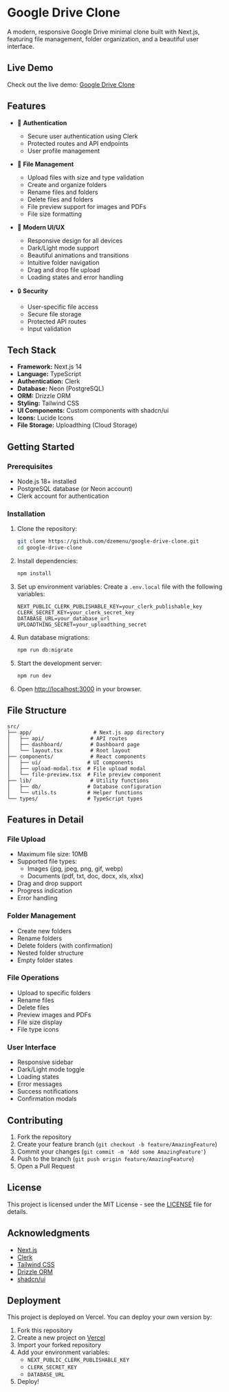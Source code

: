 # Google Drive Clone

A modern, responsive Google Drive  minimal clone built with Next.js, featuring file management, folder organization, and a beautiful user interface.

## Live Demo

Check out the live demo: [Google Drive Clone](https://google-drive-clone-coral.vercel.app/)

## Features

- 🔐 **Authentication**
  - Secure user authentication using Clerk
  - Protected routes and API endpoints
  - User profile management

- 📁 **File Management**
  - Upload files with size and type validation
  - Create and organize folders
  - Rename files and folders
  - Delete files and folders
  - File preview support for images and PDFs
  - File size formatting

- 🎨 **Modern UI/UX**
  - Responsive design for all devices
  - Dark/Light mode support
  - Beautiful animations and transitions
  - Intuitive folder navigation
  - Drag and drop file upload
  - Loading states and error handling

- 🔒 **Security**
  - User-specific file access
  - Secure file storage
  - Protected API routes
  - Input validation

## Tech Stack

- **Framework:** Next.js 14
- **Language:** TypeScript
- **Authentication:** Clerk
- **Database:** Neon (PostgreSQL)
- **ORM:** Drizzle ORM
- **Styling:** Tailwind CSS
- **UI Components:** Custom components with shadcn/ui
- **Icons:** Lucide Icons
- **File Storage:** Uploadthing (Cloud Storage)

## Getting Started

### Prerequisites

- Node.js 18+ installed
- PostgreSQL database (or Neon account)
- Clerk account for authentication

### Installation

1. Clone the repository:
   ```bash
   git clone https://github.com/dzemenu/google-drive-clone.git
   cd google-drive-clone
   ```

2. Install dependencies:
   ```bash
   npm install
   ```

3. Set up environment variables:
   Create a `.env.local` file with the following variables:
   ```env
   NEXT_PUBLIC_CLERK_PUBLISHABLE_KEY=your_clerk_publishable_key
   CLERK_SECRET_KEY=your_clerk_secret_key
   DATABASE_URL=your_database_url
   UPLOADTHING_SECRET=your_uploadthing_secret
   ```

4. Run database migrations:
   ```bash
   npm run db:migrate
   ```

5. Start the development server:
   ```bash
   npm run dev
   ```

6. Open [http://localhost:3000](http://localhost:3000) in your browser.

## File Structure

```
src/
├── app/                    # Next.js app directory
│   ├── api/               # API routes
│   ├── dashboard/         # Dashboard page
│   └── layout.tsx         # Root layout
├── components/            # React components
│   ├── ui/               # UI components
│   ├── upload-modal.tsx  # File upload modal
│   └── file-preview.tsx  # File preview component
├── lib/                   # Utility functions
│   ├── db/               # Database configuration
│   └── utils.ts          # Helper functions
└── types/                # TypeScript types
```

## Features in Detail

### File Upload
- Maximum file size: 10MB
- Supported file types:
  - Images (jpg, jpeg, png, gif, webp)
  - Documents (pdf, txt, doc, docx, xls, xlsx)
- Drag and drop support
- Progress indication
- Error handling

### Folder Management
- Create new folders
- Rename folders
- Delete folders (with confirmation)
- Nested folder structure
- Empty folder states

### File Operations
- Upload to specific folders
- Rename files
- Delete files
- Preview images and PDFs
- File size display
- File type icons

### User Interface
- Responsive sidebar
- Dark/Light mode toggle
- Loading states
- Error messages
- Success notifications
- Confirmation modals

## Contributing

1. Fork the repository
2. Create your feature branch (`git checkout -b feature/AmazingFeature`)
3. Commit your changes (`git commit -m 'Add some AmazingFeature'`)
4. Push to the branch (`git push origin feature/AmazingFeature`)
5. Open a Pull Request

## License

This project is licensed under the MIT License - see the [LICENSE](LICENSE) file for details.

## Acknowledgments

- [Next.js](https://nextjs.org/)
- [Clerk](https://clerk.dev/)
- [Tailwind CSS](https://tailwindcss.com/)
- [Drizzle ORM](https://orm.drizzle.team/)
- [shadcn/ui](https://ui.shadcn.com/)

## Deployment

This project is deployed on Vercel. You can deploy your own version by:

1. Fork this repository
2. Create a new project on [Vercel](https://vercel.com)
3. Import your forked repository
4. Add your environment variables:
   - `NEXT_PUBLIC_CLERK_PUBLISHABLE_KEY`
   - `CLERK_SECRET_KEY`
   - `DATABASE_URL`
5. Deploy!
